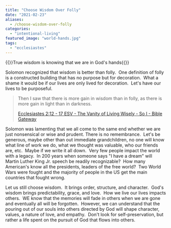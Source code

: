 ```yaml
---
title: "Choose Wisdom Over Folly"
date: "2021-02-23"
aliases:
  - /choose-wisdom-over-folly
categories: 
  - "intentional-living"
featured_image: "world-hands.jpg"
tags: 
  - "ecclesiastes"
---
```

{{<featuredimage>}}True wisdom is knowing that we are in God's hands{{</featuredimage>}}


Solomon recognized that wisdom is better than folly.  One definition of folly is a constructed building that has no purpose but for decoration.  What a shame it would be if our lives are only lived for decoration.  Let's have our lives to be purposeful. 

> Then I saw that there is more gain in wisdom than in folly, as there is more gain in light than in darkness.
> 
> [Ecclesiastes 2:12 - 17 ESV - The Vanity of Living Wisely - So I - Bible Gateway](https://www.biblegateway.com/passage/?search=Ecclesiastes+2%3A12+-+17&version=ESV)

Solomon was lamenting that we all come to the same end whether we are just nonsensical or wise and prudent. There is no remembrance.  Let's be generous, maybe other than out immediate grandchildren, no one will know what line of work we do, what we thought was valuable, who our friends are, etc.  Maybe if we write it all down.  Very few people impact the world with a legacy.  In 200 years when someone says "I have a dream" will Martin Luther King Jr. speech be readily recognizable?  How many American's know all the presidents, leaders of the free world?  Two World Wars were fought and the majority of people in the US get the main countries that fought wrong.

Let us still choose wisdom.  It brings order, structure, and character.  God's wisdom brings predictability, grace, and love.  How we live our lives impacts others.  WE know that the memories will fade in others when we are gone and eventually all will be forgotten.  However, we can understand that the pouring out of our souls into others directed by God will shape character, values, a nature of love, and empathy.  Don't look for self-preservation, but rather a life spent on the pursuit of God that flows into others.
